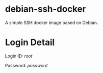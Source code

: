 # debian-ssh-docker
A simple SSH docker image based on Debian.

# Login Detail
Login ID: *root*

Password: *password*

